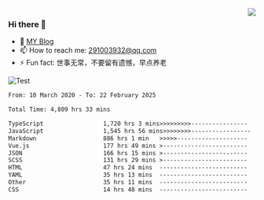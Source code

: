 <img align='right' src='https://github-readme-stats.vercel.app/api?username=niaogege&show_icons=true&theme=radical'/>

### Hi there 👋

- 🌱 [MY Blog](https://bythewayer.com/)
- 📫 How to reach me: 291003932@qq.com
- ⚡ Fun fact:  世事无常，不要留有遗憾，早点养老

![Test](https://github-readme-stats.vercel.app/api/top-langs/?username=niaogege&layout=compact)

<!--START_SECTION:waka-->

```txt
From: 10 March 2020 - To: 22 February 2025

Total Time: 4,809 hrs 33 mins

TypeScript                 1,720 hrs 3 mins>>>>>>>>>----------------   35.76 %
JavaScript                 1,545 hrs 56 mins>>>>>>>>-----------------   32.14 %
Markdown                   886 hrs 1 min   >>>>>--------------------   18.42 %
Vue.js                     177 hrs 49 mins >------------------------   03.70 %
JSON                       166 hrs 15 mins >------------------------   03.46 %
SCSS                       131 hrs 29 mins >------------------------   02.73 %
HTML                       47 hrs 24 mins  -------------------------   00.99 %
YAML                       35 hrs 13 mins  -------------------------   00.73 %
Other                      35 hrs 11 mins  -------------------------   00.73 %
CSS                        14 hrs 48 mins  -------------------------   00.31 %
```

<!--END_SECTION:waka-->
